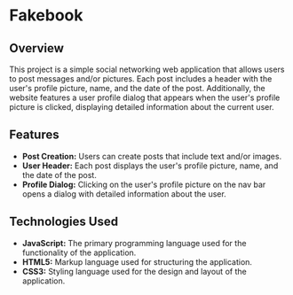 # Fakebook

## Overview

This project is a simple social networking web application that allows users 
to post messages and/or pictures. Each post includes a header with the user's 
profile picture, name, and the date of the post. Additionally, the website 
features a user profile dialog that appears when the user's profile picture 
is clicked, displaying detailed information about the current user.

## Features

- **Post Creation:** Users can create posts that include text and/or images.
- **User Header:** Each post displays the user's profile picture, 
    name, and the date of the post.
- **Profile Dialog:** Clicking on the user's profile picture on the nav bar
    opens a dialog with detailed information about the user.


## Technologies Used

- **JavaScript:** The primary programming language used for the 
functionality of the application.
- **HTML5:** Markup language used for structuring the application.
- **CSS3:** Styling language used for the design and layout of the application.
